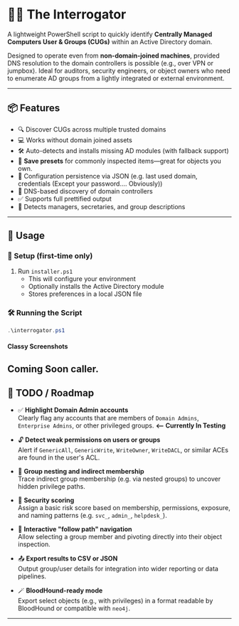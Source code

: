 # 🕵️‍♂️ The Interrogator

A lightweight PowerShell script to quickly identify **Centrally Managed Computers User & Groups (CUGs)** within an Active Directory domain.

Designed to operate even from **non-domain-joined machines**, provided DNS resolution to the domain controllers is possible (e.g., over VPN or jumpbox). Ideal for auditors, security engineers, or object owners who need to enumerate AD groups from a lightly integrated or external environment.

---

## 📦 Features

- 🔍 Discover CUGs across multiple trusted domains
- 💻 Works without domain joined assets
- 🛠 Auto-detects and installs missing AD modules (with fallback support)
- 💾 **Save presets** for commonly inspected items—great for objects you own.
- 📁 Configuration persistence via JSON (e.g. last used domain, credentials (Except your password.... Obviously))
- 📡 DNS-based discovery of domain controllers
- ✅ Supports full prettified output
- 👤 Detects managers, secretaries, and group descriptions

---

## 🚀 Usage

### 🔧 Setup (first-time only)

1. Run `installer.ps1`  
   - This will configure your environment
   - Optionally installs the Active Directory module
   - Stores preferences in a local JSON file

### 🛠 Running the Script

```powershell
.\interrogator.ps1
```
#### Classy Screenshots
Coming Soon caller.
---

## 📌 TODO / Roadmap

- ✅ **Highlight Domain Admin accounts**  
  Clearly flag any accounts that are members of `Domain Admins`, `Enterprise Admins`, or other privileged groups. **<-- Currently In Testing**

- 🔓 **Detect weak permissions on users or groups**  
  Alert if `GenericAll`, `GenericWrite`, `WriteOwner`, `WriteDACL`, or similar ACEs are found in the user's ACL.

- 📎 **Group nesting and indirect membership**  
  Trace indirect group membership (e.g. via nested groups) to uncover hidden privilege paths.

- 🧠 **Security scoring**  
  Assign a basic risk score based on membership, permissions, exposure, and naming patterns (e.g. `svc_`, `admin_`, `helpdesk_`).

- 🔁 **Interactive "follow path" navigation**  
  Allow selecting a group member and pivoting directly into their object inspection.

- 📤 **Export results to CSV or JSON**  
  Output group/user details for integration into wider reporting or data pipelines.

- 🪄 **BloodHound-ready mode**  
  Export select objects (e.g., with privileges) in a format readable by BloodHound or compatible with `neo4j`.

---


